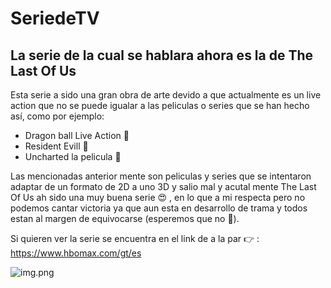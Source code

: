 # SeriedeTV
## La serie de la cual se hablara ahora es la de The Last Of Us

Esta serie a sido una gran obra de arte devido a que actualmente es un live action que no se puede igualar a las
peliculas o series que se han hecho así, como por ejemplo:
* Dragon ball Live Action 🤢
* Resident Evill 🤮
* Uncharted la pelicula 🥴

Las mencionadas anterior mente son peliculas y series que se intentaron adaptar de un formato de 2D a uno 3D y salio
mal y acutal mente The Last Of Us ah sido una muy buena serie 😍 , en lo que a mi respecta pero no podemos cantar
victoria ya que aun esta en desarrollo de trama y todos estan al margen de equivocarse (esperemos que no 🤡).

Si quieren ver la serie se encuentra en el link de a la par 👉 : https://www.hbomax.com/gt/es 

![img.png](img.png)